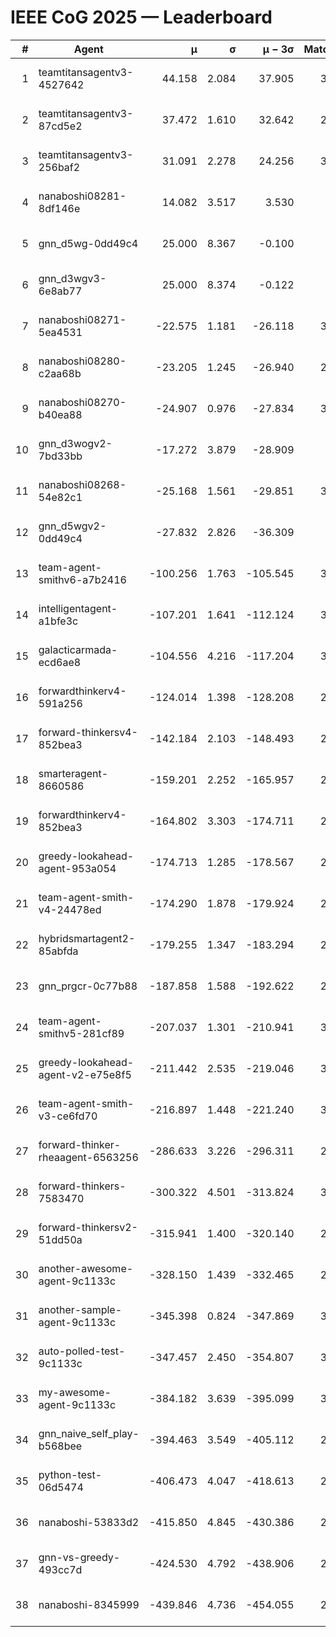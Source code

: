 # IEEE CoG 2025 — Leaderboard

| # | Agent | μ | σ | μ − 3σ | Matches | Updated |
|---:|---|---:|---:|---:|---:|---|
| 1 | teamtitansagentv3-4527642 | 44.158 | 2.084 | 37.905 | 3220 | 2025-08-29 10:05 |
| 2 | teamtitansagentv3-87cd5e2 | 37.472 | 1.610 | 32.642 | 2860 | 2025-08-29 10:05 |
| 3 | teamtitansagentv3-256baf2 | 31.091 | 2.278 | 24.256 | 3240 | 2025-08-29 10:05 |
| 4 | nanaboshi08281-8df146e | 14.082 | 3.517 | 3.530 | 70 | 2025-08-29 10:05 |
| 5 | gnn_d5wg-0dd49c4 | 25.000 | 8.367 | -0.100 | 80 | 2025-08-29 10:05 |
| 6 | gnn_d3wgv3-6e8ab77 | 25.000 | 8.374 | -0.122 | 98 | 2025-08-29 10:05 |
| 7 | nanaboshi08271-5ea4531 | -22.575 | 1.181 | -26.118 | 3540 | 2025-08-29 10:05 |
| 8 | nanaboshi08280-c2aa68b | -23.205 | 1.245 | -26.940 | 2820 | 2025-08-29 10:05 |
| 9 | nanaboshi08270-b40ea88 | -24.907 | 0.976 | -27.834 | 3360 | 2025-08-29 10:05 |
| 10 | gnn_d3wogv2-7bd33bb | -17.272 | 3.879 | -28.909 | 108 | 2025-08-29 10:05 |
| 11 | nanaboshi08268-54e82c1 | -25.168 | 1.561 | -29.851 | 3140 | 2025-08-29 10:05 |
| 12 | gnn_d5wgv2-0dd49c4 | -27.832 | 2.826 | -36.309 | 100 | 2025-08-29 10:05 |
| 13 | team-agent-smithv6-a7b2416 | -100.256 | 1.763 | -105.545 | 3460 | 2025-08-29 10:05 |
| 14 | intelligentagent-a1bfe3c | -107.201 | 1.641 | -112.124 | 3054 | 2025-08-29 10:05 |
| 15 | galacticarmada-ecd6ae8 | -104.556 | 4.216 | -117.204 | 3140 | 2025-08-29 10:05 |
| 16 | forwardthinkerv4-591a256 | -124.014 | 1.398 | -128.208 | 2755 | 2025-08-29 10:05 |
| 17 | forward-thinkersv4-852bea3 | -142.184 | 2.103 | -148.493 | 2559 | 2025-08-29 10:05 |
| 18 | smarteragent-8660586 | -159.201 | 2.252 | -165.957 | 2500 | 2025-08-29 10:05 |
| 19 | forwardthinkerv4-852bea3 | -164.802 | 3.303 | -174.711 | 2353 | 2025-08-29 10:05 |
| 20 | greedy-lookahead-agent-953a054 | -174.713 | 1.285 | -178.567 | 2854 | 2025-08-29 10:05 |
| 21 | team-agent-smith-v4-24478ed | -174.290 | 1.878 | -179.924 | 2958 | 2025-08-29 10:05 |
| 22 | hybridsmartagent2-85abfda | -179.255 | 1.347 | -183.294 | 2879 | 2025-08-29 10:05 |
| 23 | gnn_prgcr-0c77b88 | -187.858 | 1.588 | -192.622 | 2950 | 2025-08-29 10:05 |
| 24 | team-agent-smithv5-281cf89 | -207.037 | 1.301 | -210.941 | 3080 | 2025-08-29 10:05 |
| 25 | greedy-lookahead-agent-v2-e75e8f5 | -211.442 | 2.535 | -219.046 | 3006 | 2025-08-29 10:05 |
| 26 | team-agent-smith-v3-ce6fd70 | -216.897 | 1.448 | -221.240 | 3578 | 2025-08-29 10:05 |
| 27 | forward-thinker-rheaagent-6563256 | -286.633 | 3.226 | -296.311 | 2862 | 2025-08-29 10:05 |
| 28 | forward-thinkers-7583470 | -300.322 | 4.501 | -313.824 | 3160 | 2025-08-29 10:05 |
| 29 | forward-thinkersv2-51dd50a | -315.941 | 1.400 | -320.140 | 2822 | 2025-08-29 10:05 |
| 30 | another-awesome-agent-9c1133c | -328.150 | 1.439 | -332.465 | 2880 | 2025-08-29 10:05 |
| 31 | another-sample-agent-9c1133c | -345.398 | 0.824 | -347.869 | 3340 | 2025-08-29 10:05 |
| 32 | auto-polled-test-9c1133c | -347.457 | 2.450 | -354.807 | 3300 | 2025-08-29 10:05 |
| 33 | my-awesome-agent-9c1133c | -384.182 | 3.639 | -395.099 | 3280 | 2025-08-29 10:05 |
| 34 | gnn_naive_self_play-b568bee | -394.463 | 3.549 | -405.112 | 2640 | 2025-08-29 10:05 |
| 35 | python-test-06d5474 | -406.473 | 4.047 | -418.613 | 2930 | 2025-08-29 10:05 |
| 36 | nanaboshi-53833d2 | -415.850 | 4.845 | -430.386 | 2440 | 2025-08-29 10:05 |
| 37 | gnn-vs-greedy-493cc7d | -424.530 | 4.792 | -438.906 | 2240 | 2025-08-29 10:05 |
| 38 | nanaboshi-8345999 | -439.846 | 4.736 | -454.055 | 2560 | 2025-08-29 10:05 |
